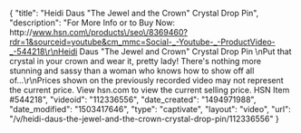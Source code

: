 {
    "title": "Heidi Daus \"The Jewel and the Crown\" Crystal Drop Pin",
    "description": "For More Info or to Buy Now: http:\/\/www.hsn.com\/products\/seo\/8369460?rdr=1&sourceid=youtube&cm_mmc=Social-_-Youtube-_-ProductVideo-_-544218\r\nHeidi Daus \"The Jewel and Crown\" Crystal Drop Pin \nPut that crystal in your crown and wear it, pretty lady! There's nothing more stunning and sassy than a woman who knows how to show off all of...\r\nPrices shown on the previously recorded video may not represent the current price.  View hsn.com to view the current selling price. HSN Item #544218",
    "videoid": "112336556",
    "date_created": "1494971988",
    "date_modified": "1503417646",
    "type": "captivate",
    "layout": "video",
    "url": "\/v\/heidi-daus-the-jewel-and-the-crown-crystal-drop-pin\/112336556"
}